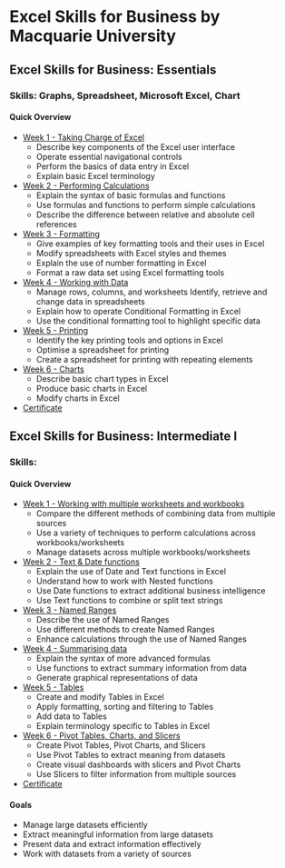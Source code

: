 # Excel Skills for Business by Macquarie University


## Excel Skills for Business: Essentials
### Skills: Graphs, Spreadsheet, Microsoft Excel, Chart

#### Quick Overview
* [Week 1 - Taking Charge of Excel](https://github.com/foongminwong/excel-skills-for-business/tree/master/Essentials/Week%201)
	* Describe key components of the Excel user interface
	* Operate essential navigational controls
	* Perform the basics of data entry in Excel
	* Explain basic Excel terminology
* [Week 2 - Performing Calculations](https://github.com/foongminwong/excel-skills-for-business/tree/master/Essentials/Week%202)
	* Explain the syntax of basic formulas and functions
	* Use formulas and functions to perform simple calculations
	* Describe the difference between relative and absolute cell references
* [Week 3 - Formatting](https://github.com/foongminwong/excel-skills-for-business/tree/master/Essentials/Week%203)
	* Give examples of key formatting tools and their uses in Excel
	* Modify spreadsheets with Excel styles and themes
	* Explain the use of number formatting in Excel
	* Format a raw data set using Excel formatting tools
* [Week 4 - Working with Data](https://github.com/foongminwong/excel-skills-for-business/tree/master/Essentials/Week%204)
	* Manage rows, columns, and worksheets
Identify, retrieve and change data in spreadsheets
	* Explain how to operate Conditional Formatting in Excel
	* Use the conditional formatting tool to highlight specific data
* [Week 5  - Printing](https://github.com/foongminwong/excel-skills-for-business/tree/master/Essentials/Week%205)
	* Identify the key printing tools and options in Excel
	* Optimise a spreadsheet for printing
	* Create a spreadsheet for printing with repeating elements
* [Week 6  - Charts](https://github.com/foongminwong/excel-skills-for-business/tree/master/Essentials/Week%206)
	* Describe basic chart types in Excel
	* Produce basic charts in Excel
	* Modify charts in Excel
* [Certificate](https://github.com/foongminwong/excel-skills-for-business/tree/master/Essentials/certificate)

## Excel Skills for Business: Intermediate I
### Skills: 

#### Quick Overview
* [Week 1 - Working with multiple worksheets and workbooks](https://github.com/foongminwong/excel-skills-for-business/tree/master/Intermediate%20I/Week%201)
	* Compare the different methods of combining data from multiple sources
	* Use a variety of techniques to perform calculations across workbooks/worksheets
	* Manage datasets across multiple workbooks/worksheets
* [Week 2 - Text & Date functions]()
	* Explain the use of Date and Text functions in Excel
	* Understand how to work with Nested functions
	* Use Date functions to extract additional business intelligence
	* Use Text functions to combine or split text strings
* [Week 3 - Named Ranges]()
	* Describe the use of Named Ranges
	* Use different methods to create Named Ranges
	* Enhance calculations through the use of Named Ranges
* [Week 4 - Summarising data]()
	* Explain the syntax of more advanced formulas
	* Use functions to extract summary information from data
	* Generate graphical representations of data
* [Week 5 - Tables]()
	* Create and modify Tables in Excel
	* Apply formatting, sorting and filtering to Tables
	* Add data to Tables
	* Explain terminology specific to Tables in Excel
* [Week 6 - Pivot Tables, Charts, and Slicers]()
	* Create Pivot Tables, Pivot Charts, and Slicers
	* Use Pivot Tables to extract meaning from datasets
	* Create visual dashboards with slicers and Pivot Charts
	* Use Slicers to filter information from multiple sources
* [Certificate]()

#### Goals
* Manage large datasets efficiently
* Extract meaningful information from large datasets
* Present data and extract information effectively
* Work with datasets from a variety of sources






